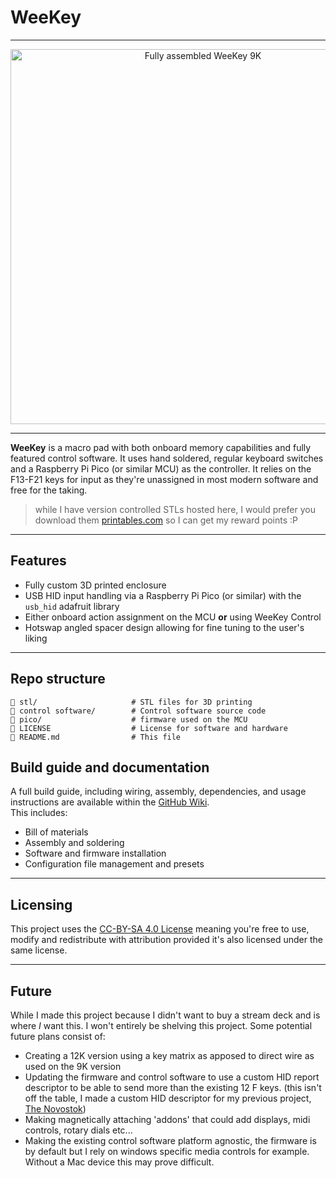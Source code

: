 # WeeKey

---

<p align="center">
  <img src="https://i.imgur.com/DbgnDYs.jpeg" alt="Fully assembled WeeKey 9K" width="600" />
</p>

---

**WeeKey** is a macro pad with both onboard memory capabilities and fully featured control software. It uses hand soldered, regular keyboard switches and a Raspberry Pi Pico (or similar MCU) as the controller. It relies on the F13-F21 keys for input as they're unassigned in most modern software and free for the taking.

> while I have version controlled STLs hosted here, I would prefer you download them [printables.com](https://www.printables.com/model/1415910-weekey-9k) so I can get my reward points :P

---

## Features
- Fully custom 3D printed enclosure
- USB HID input handling via a Raspberry Pi Pico (or similar) with the `usb_hid` adafruit library
- Either onboard action assignment on the MCU **or** using WeeKey Control
- Hotswap angled spacer design allowing for fine tuning to the user's liking

---

## Repo structure

```text
📁 stl/                     # STL files for 3D printing
📁 control software/        # Control software source code 
📁 pico/                    # firmware used on the MCU
📄 LICENSE                  # License for software and hardware
📄 README.md                # This file
```

## Build guide and documentation

A full build guide, including wiring, assembly, dependencies, and usage instructions are available within the [GitHub Wiki](https://github.com/naomisilver/weekey/wiki). <br>
This includes:
- Bill of materials
- Assembly and soldering
- Software and firmware installation
- Configuration file management and presets

---

## Licensing

This project uses the [CC-BY-SA 4.0 License](./LICENSE) meaning you're free to use, modify and redistribute with attribution provided it's also licensed under the same license.

---

## Future

While I made this project because I didn't want to buy a stream deck and is where *I* want this. I won't entirely be shelving this project. Some potential future plans consist of:
- Creating a 12K version using a key matrix as apposed to direct wire as used on the 9K version
- Updating the firmware and control software to use a custom HID report descriptor to be able to send more than the existing 12 F keys. (this isn't off the table, I made a custom HID descriptor for my previous project, [The Novostok](https://github.com/naomisilver/novostok))
- Making magnetically attaching 'addons' that could add displays, midi controls, rotary dials etc...
- Making the existing control software platform agnostic, the firmware is by default but I rely on windows specific media controls for example. Without a Mac device this may prove difficult.


